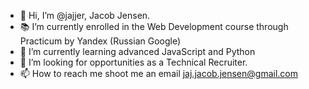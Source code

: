 - 👋 Hi, I’m @jajjer, Jacob Jensen.
- 📚 I’m currently enrolled in the Web Development course through Practicum by Yandex (Russian Google)
- 🌱 I’m currently learning advanced JavaScript and Python
- 💞️ I’m looking for opportunities as a Technical Recruiter.
- 📫 How to reach me shoot me an email jaj.jacob.jensen@gmail.com

<!---
jajjer/jajjer is a ✨ special ✨ repository because its `README.md` (this file) appears on your GitHub profile.
You can click the Preview link to take a look at your changes.
--->
